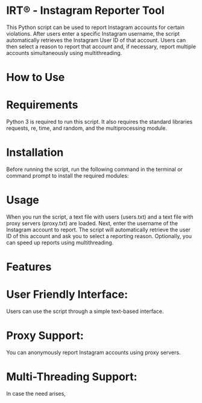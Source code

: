 # IRT® - Instagram Reporter Tool

This Python script can be used to report Instagram accounts for certain violations. After users enter a specific Instagram username, the script automatically retrieves the Instagram User ID of that account. Users can then select a reason to report that account and, if necessary, report multiple accounts simultaneously using multithreading.

# How to Use

# Requirements
Python 3 is required to run this script. It also requires the standard libraries requests, re, time, and random, and the multiprocessing module.
# Installation
Before running the script, run the following command in the terminal or command prompt to install the required modules:

# Usage
When you run the script, a text file with users (users.txt) and a text file with proxy servers (proxy.txt) are loaded.
Next, enter the username of the Instagram account to report.
The script will automatically retrieve the user ID of this account and ask you to select a reporting reason.
Optionally, you can speed up reports using multithreading.

# Features

# User Friendly Interface: 
Users can use the script through a simple text-based interface.
# Proxy Support: 
You can anonymously report Instagram accounts using proxy servers.
# Multi-Threading Support: 
In case the need arises, 
